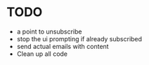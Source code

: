 # TODO

* a point to unsubscribe
* stop the ui prompting if already subscribed
* send actual emails with content
* Clean up all code

